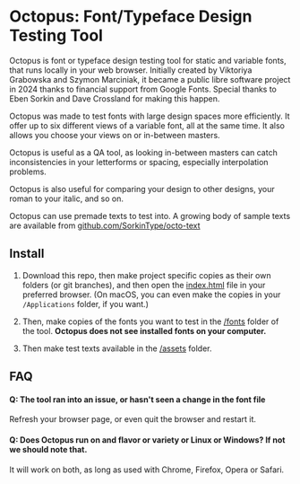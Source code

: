 # Octopus: Font/Typeface Design Testing Tool

Octopus is font or typeface design testing tool for static and variable fonts, that runs locally in your web browser.
Initially created by Viktoriya Grabowska and Szymon Marciniak, it became a public libre software project in 2024 thanks to financial support from Google Fonts.
Special thanks to Eben Sorkin and Dave Crossland for making this happen.

Octopus was made to test fonts with large design spaces more efficiently.
It offer up to six different views of a variable font, all at the same time.
It also allows you choose your views on or in-between masters.

Octopus is useful as a QA tool, as looking in-between masters can catch inconsistencies in your letterforms or spacing, especially interpolation problems.

Octopus is also useful for comparing your design to other designs, your roman to your italic, and so on.

Octopus can use premade texts to test into.
A growing body of sample texts are available from [github.com/SorkinType/octo-text](https://github.com/SorkinType/octo-text)

## Install

1. Download this repo, then make project specific copies as their own folders (or git branches), and then open the [index.html](index.html) file in your preferred browser.
(On macOS, you can even make the copies in your `/Applications` folder, if you want.)

2. Then, make copies of the fonts you want to test in the [/fonts](fonts) folder of the tool.
**Octopus does not see installed fonts on your computer.**

3. Then make test texts available in the [/assets](assets) folder.

## FAQ

#### Q: The tool ran into an issue, or hasn't seen a change in the font file

Refresh your browser page, or even quit the browser and restart it.

#### Q: Does Octopus run on and flavor or variety or Linux or Windows? If not we should note that.

It will work on both, as long as used with Chrome, Firefox, Opera or Safari. 

